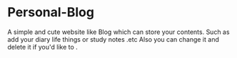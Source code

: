 # Personal-Blog
A simple and cute website like Blog which can store your contents.
Such as add your diary life things or study notes .etc
Also you can change it and delete it if you'd like to .

